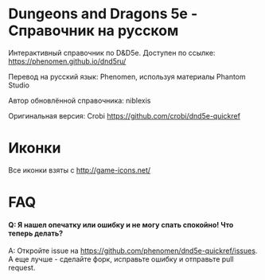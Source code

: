 Dungeons and Dragons 5e - Справочник на русском
==============

Интерактивный справочник по D&D5e. Доступен по ссылке: https://phenomen.github.io/dnd5ru/

Перевод на русский язык: Phenomen, используя материалы Phantom Studio

Автор обновлённой справочника: niblexis

Оригинальная версия: Crobi https://github.com/crobi/dnd5e-quickref


Иконки
==============

Все иконки взяты с http://game-icons.net/

FAQ
===

#### Q: Я нашел опечатку или ошибку и не могу спать спокойно! Что теперь делать? ####
A: Откройте issue на https://github.com/phenomen/dnd5e-quickref/issues. А еще лучше - сделайте форк, исправьте ошибку и отправьте pull request.
